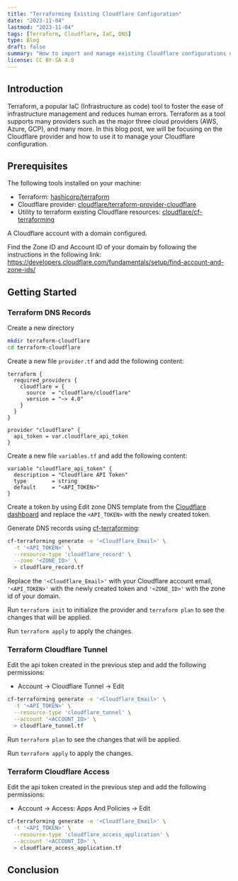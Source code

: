 ```yaml
---
title: "Terraforming Existing Cloudflare Configuration"
date: "2023-11-04"
lastmod: "2023-11-04"
tags: [Terraform, Cloudflare, IaC, DNS]
type: Blog
draft: false
summary: "How to import and manage existing Cloudflare configurations using Terraform, creating infrastructure as code for DNS records, page rules, and security settings for more maintainable cloud infrastructure."
license: CC BY-SA 4.0
---
```

## Introduction

Terraform, a popular IaC (Infrastructure as code) tool to foster the ease of infrastructure management and reduces human errors. Terraform as a tool supports many providers such as the major three cloud providers (AWS, Azure, GCP), and many more. In this blog post, we will be focusing on the Cloudflare provider and how to use it to manage your Cloudflare configuration.

## Prerequisites

The following tools installed on your machine:
- Terraform: [hashicorp/terraform](https://github.com/hashicorp/terraform)
- Cloudflare provider: [cloudflare/terraform-provider-cloudflare](https://github.com/cloudflare/terraform-provider-cloudflare)
- Utility to terraform existing Cloudflare resources: [cloudflare/cf-terraforming](https://github.com/cloudflare/cf-terraforming)

A Cloudflare account with a domain configured.

Find the Zone ID and Account ID of your domain by following the instructions in the following link:
https://developers.cloudflare.com/fundamentals/setup/find-account-and-zone-ids/

## Getting Started

### Terraform DNS Records 

Create a new directory
```bash
mkdir terraform-cloudflare
cd terraform-cloudflare
```

Create a new file `provider.tf` and add the following content:
```hcl
terraform {
  required_providers {
    cloudflare = {
      source  = "cloudflare/cloudflare"
      version = "~> 4.0"
    }
  }
}

provider "cloudflare" {
  api_token = var.cloudflare_api_token
}
```

Create a new file `variables.tf` and add the following content:
```hcl
variable "cloudflare_api_token" {
  description = "Cloudflare API Token"
  type        = string
  default     = "<API_TOKEN>"
}
```

Create a token by using Edit zone DNS template from the [Cloudflare dashboard](https://dash.cloudflare.com/profile/api-tokens) and replace the `<API_TOKEN>` with the newly created token.

Generate DNS records using [cf-terraforming](https://github.com/cloudflare/cf-terraforming):

```bash
cf-terraforming generate -e '<Cloudflare_Email>' \
  -t '<API_TOKEN>' \
  --resource-type 'cloudflare_record' \
  --zone '<ZONE_ID>' \
  > cloudflare_record.tf
```

Replace the `'<Cloudflare_Email>'` with your Cloudflare account email, `'<API_TOKEN>'` with the newly created token and `'<ZONE_ID>'` with the zone id of your domain.

Run `terraform init` to initialize the provider and `terraform plan` to see the changes that will be applied.

Run `terraform apply` to apply the changes.

### Terraform Cloudflare Tunnel

Edit the api token created in the previous step and add the following permissions:

- Account -> Cloudflare Tunnel -> Edit

```bash
cf-terraforming generate -e '<Cloudflare_Email>' \
  -t '<API_TOKEN>' \
  --resource-type 'cloudflare_tunnel' \
  --account '<ACCOUNT_ID>' \
  > cloudflare_tunnel.tf
```

Run `terraform plan` to see the changes that will be applied.

Run `terraform apply` to apply the changes.

### Terraform Cloudflare Access

Edit the api token created in the previous step and add the following permissions:

- Account -> Access: Apps And Policies -> Edit

```bash
cf-terraforming generate -e '<Cloudflare_Email>' \
  -t '<API_TOKEN>' \
  --resource-type 'cloudflare_access_application' \
  --account '<ACCOUNT_ID>' \
  > cloudflare_access_application.tf
```

## Conclusion

